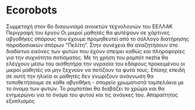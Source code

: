 # Ecorobots
Συμμετοχή στον 6ο διαγωνισμό ανοικτών τεχνολογιών του ΕΕΛΛΑΚ
Περιγραφή του έργου
Οι μικροί μαθητές θα φυτέψουν σε χάρτινες αβγοθήκες σπόρους που έχουμε προμηθευτεί από το σύλλογο διατήρησης παραδοσιακών σπόρων "Πελίτη". 
Στην συνέχεια θα αναζητήσουν στο διαδίκτυο εικόνες των φυτών που έχουν σπείρει καθώς και πληροφορίες για την συχνότητα ποτίσματος. 
Με τη χρήση του ρομπότ nezha θα ελέγχουν μέσω του αισθητήρα την υγρασία του εδάφους προκειμένου οι μικροί μαθητές να μην ξεχνούν να ποτίζουν τα φυτά τους. 
Επίσης επειδή σε αυτή την ηλικία οι μαθητές δεν γνωρίζουν ανάγνωση θα τοποθετήσουμε σε κάθε αβγοθήκη - σπορείο χρωματιστά ταμπελάκια με το όνομα των φυτών.
Το ρομποτάκι θα διαβάζει το χρώμα και θα ενημερώνει για το όνομα του φυτού και τις ανάγκες του.
Απαραίτητος εξοπλισμός
